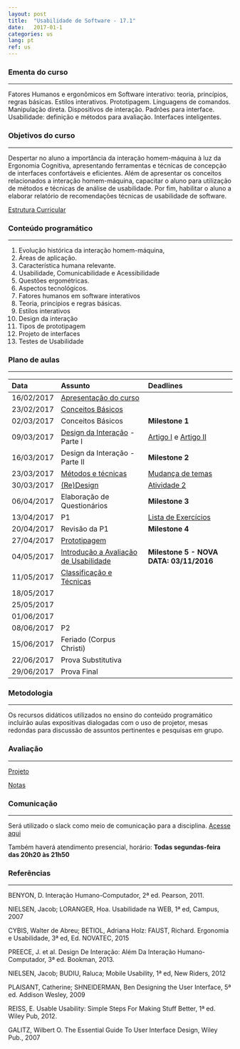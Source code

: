 ```yaml
---
layout: post
title:  "Usabilidade de Software - 17.1"
date:   2017-01-1
categories: us
lang: pt
ref: us
---
```


### Ementa do curso
___
Fatores Humanos e ergonômicos em Software interativo: teoria, princípios, regras básicas. Estilos interativos. Prototipagem. Linguagens de comandos. Manipulação direta. Dispositivos de interação. Padrões para interface. Usabilidade: definição e métodos para avaliação. Interfaces inteligentes.

### Objetivos do curso
___
Despertar no aluno a importância da interação homem-máquina à luz da Ergonomia Cognitiva, apresentando ferramentas e técnicas de concepção de interfaces confortáveis e eficientes. Além de apresentar os conceitos relacionados a interação homem-máquina, capacitar o aluno para utilização de métodos e técnicas de análise de usabilidade. Por fim, habilitar o aluno a elaborar relatório de recomendações técnicas de usabilidade de software.

[Estrutura Curricular](https://drive.google.com/drive/u/0/folders/0B9oADRpZVGECbTdIaWZ4dmJMVEU)

### Conteúdo programático
___
1. Evolução histórica da interação homem-máquina,
2. Áreas de aplicação.
3. Característica humana relevante.
4. Usabilidade, Comunicabilidade e Acessibilidade
5. Questões ergométricas.
6. Aspectos tecnológicos.
7. Fatores humanos em software interativos
8. Teoria, princípios e regras básicas.
9. Estilos interativos
10. Design da interação
11. Tipos de prototipagem
12. Projeto de interfaces
13. Testes de Usabilidade

### Plano de aulas
___

| Data	| Assunto | Deadlines
| :------- | :------ | :------ |
| 16/02/2017 |	[Apresentação do curso](https://docs.google.com/presentation/d/1S2VY4aWRIgFpljc53B6JdPLQTd44SqwEEWZ7f_k1iGc/preview?slide=id.p3)
| 23/02/2017 |	[Conceitos Básicos](https://docs.google.com/presentation/d/1AKXPr-o5DDoz0EfWZyNK5pzCoClEvXjW5YIhHc3zENE/preview?slide=id.p4)
| 02/03/2017 |	Conceitos Básicos | **Milestone 1**
| 09/03/2017 |	[Design da Interação](https://docs.google.com/presentation/d/1vN-gw3xznUXkhzDfRMjhdqLTXBVwdR_7lRJWqcCz2jE/preview) - Parte I | [Artigo I]() e [Artigo II]()
| 16/03/2017 |	Design da Interação - Parte II | **Milestone 2**
| 23/03/2017 |	[Métodos e técnicas]() | [Mudança de temas]()
| 30/03/2017 |	[(Re)Design]() | [Atividade 2]()
| 06/04/2017 |	Elaboração de Questionários  | **Milestone 3**
| 13/04/2017 |	P1 | [Lista de Exercícios]()
| 20/04/2017 |	Revisão da P1| **Milestone 4**
| 27/04/2017 |	[Prototipagem]()  
| 04/05/2017 |	[Introdução a Avaliação de Usabilidade]() | **Milestone 5 - NOVA DATA: 03/11/2016**
| 11/05/2017 |	[Classificação e Técnicas]()
| 18/05/2017 |
| 25/05/2017 |
| 01/06/2017 |
| 08/06/2017 |	P2
| 15/06/2017 |	Feriado (Corpus Christi)
| 22/06/2017 |	Prova Substitutiva
| 29/06/2017 |	Prova Final


### Metodologia
___
Os recursos didáticos utilizados no ensino do conteúdo programático incluirão aulas expositivas dialogadas com o uso de projetor, mesas redondas para discussão de assuntos pertinentes e pesquisas em grupo.

### Avaliação
___
[Projeto]()

[Notas]()

### Comunicação
___
Será utilizado o slack como meio de comunicação para a disciplina. [Acesse aqui]()

Também haverá atendimento presencial, horário: **Todas segundas-feira das 20h20 às 21h50**

### Referências
___

BENYON, D. Interação Humano-Computador, 2ª ed. Pearson, 2011.

NIELSEN, Jacob; LORANGER, Hoa. Usabilidade na WEB, 1ª ed, Campus, 2007

CYBIS, Walter de Abreu; BETIOL, Adriana Holz: FAUST, Richard. Ergonomia e Usabilidade, 3ª ed, Ed. NOVATEC, 2015

PREECE, J. et al. Design De Interação: Além Da Interação Humano-Computador, 3ª ed. Bookman, 2013.

NIELSEN, Jacob; BUDIU, Raluca; Mobile Usability, 1ª ed, New Riders, 2012

PLAISANT, Catherine; SHNEIDERMAN, Ben Designing the User Interface, 5ª ed. Addison Wesley, 2009

REISS, E. Usable Usability: Simple Steps For Making Stuff Better, 1ª ed. Wiley Pub, 2012.

GALITZ, Wilbert O. The Essential Guide To User Interface Design, Wiley Pub., 2007
